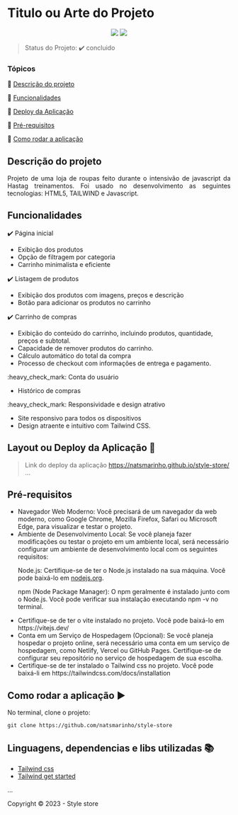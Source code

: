 <h1>Titulo ou Arte do Projeto</h1> 

<p align="center">
<img src="https://img.shields.io/static/v1?label=Github&message=deploy&color=blue&style=for-the-badge&logo=github"/>
   <img src="http://img.shields.io/static/v1?label=STATUS&message=CONCLUIDO&color=GREEN&style=for-the-badge"/>
</p>

> Status do Projeto: :heavy_check_mark: concluido

### Tópicos 

:small_blue_diamond: [Descrição do projeto](#descrição-do-projeto)

:small_blue_diamond: [Funcionalidades](#funcionalidades)

:small_blue_diamond: [Deploy da Aplicação](#deploy-da-aplicação-dash)

:small_blue_diamond: [Pré-requisitos](#pré-requisitos)

:small_blue_diamond: [Como rodar a aplicação](#como-rodar-a-aplicação-arrow_forward)

## Descrição do projeto 

<p align="justify">
  Projeto de uma loja de roupas feito durante o intensivão de javascript da Hastag treinamentos. Foi usado no desenvolvimento as seguintes tecnologias: HTML5, TAILWIND e Javascript.
</p>

## Funcionalidades

:heavy_check_mark: Página inicial
                  <ul>
                    <li>Exibição dos produtos</li>
                    <li>Opção de filtragem por categoria</li>
                    <li>Carrinho minimalista e eficiente</li>
                  </ul>

:heavy_check_mark:  Listagem de produtos
                <ul>
                  <li>Exibição dos produtos com imagens, preços e descrição</li>
                  <li>Botão para adicionar os produtos no carrinho</li>
                </ul>
:heavy_check_mark: Carrinho de compras 
<ul>
  <li>Exibição do conteúdo do carrinho, incluindo produtos, quantidade, preços e subtotal.</li>
  <li>Capacidade de remover produtos do carrinho.</li>
  <li>Cálculo automático do total da compra</li>
  <li>Processo de checkout com informações de entrega e pagamento.</li>
</ul>
:heavy_check_mark: Conta do usuário
<ul>
  <li>Histórico de compras</li>
</ul>
:heavy_check_mark: Responsividade e design atrativo
<ul>
  <li>Site responsivo para todos os dispositivos</li>
  <li>Design atraente e intuitivo com Tailwind CSS.</li>
</ul>

## Layout ou Deploy da Aplicação :dash:

> Link do deploy da aplicação https://natsmarinho.github.io/style-store/
... 

## Pré-requisitos
<ul>
  <li>Navegador Web Moderno: Você precisará de um navegador da web moderno, como Google Chrome, Mozilla Firefox, Safari ou Microsoft Edge, para visualizar e testar o projeto.
</li>
  <li>Ambiente de Desenvolvimento Local: Se você planeja fazer modificações ou testar o projeto em um ambiente local, será necessário configurar um ambiente de desenvolvimento local com os seguintes requisitos:

Node.js: Certifique-se de ter o Node.js instalado na sua máquina. Você pode baixá-lo em [nodejs.org](https://nodejs.org/en).

npm (Node Package Manager): O npm geralmente é instalado junto com o Node.js. Você pode verificar sua instalação executando npm -v no terminal.</li>
<li>Certifique-se de ter o vite instalado no projeto. Você pode baixá-lo em https://vitejs.dev/ </li>
<li>Conta em um Serviço de Hospedagem (Opcional): Se você planeja hospedar o projeto online, será necessário uma conta em um serviço de hospedagem, como Netlify, Vercel ou GitHub Pages. Certifique-se de configurar seu repositório no serviço de hospedagem de sua escolha.</li>
<li>Certifique-se de ter instalado o Tailwind css no projeto. Você pode baixá-li em https://tailwindcss.com/docs/installation</li>
</ul>

## Como rodar a aplicação :arrow_forward:

No terminal, clone o projeto: 

```
git clone https://github.com/natsmarinho/style-store
```


## Linguagens, dependencias e libs utilizadas :books:

- [Tailwind css](https://tailwindcss.com/)
- [Tailwind get started](https://tailwindcss.com/docs/installation)

...

Copyright :copyright: 2023 - Style store
